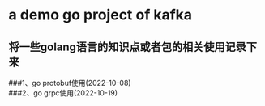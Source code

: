 # a demo go project of kafka
## 将一些golang语言的知识点或者包的相关使用记录下来
###1、go protobuf使用(2022-10-08) <br />
###2、go grpc使用(2022-10-19) <br />
